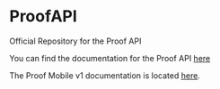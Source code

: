 # ProofAPI
Official Repository for the Proof API

You can find the documentation for the Proof API [here](https://documenter.getpostman.com/view/2167688/proof-api-v1-documentation/6n7VtJE)

The Proof Mobile v1 documentation is located [here](https://documenter.getpostman.com/view/2167688/proof-api-mobile-v1-documentation/6n8vr6P).


